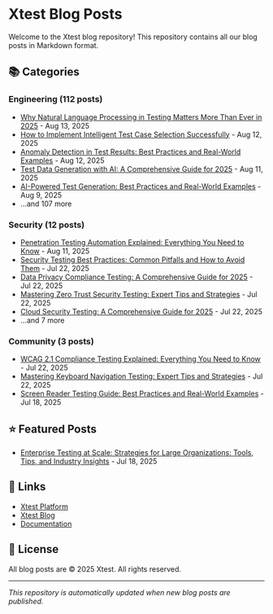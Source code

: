 # Xtest Blog Posts

Welcome to the Xtest blog repository! This repository contains all our blog posts in Markdown format.

## 📚 Categories

### Engineering (112 posts)

- [Why Natural Language Processing in Testing Matters More Than Ever in 2025](posts/2025/2025-08-13-why-natural-language-processing-in-testing-matters-more-than-ever-in-2025.md) - Aug 13, 2025
- [How to Implement Intelligent Test Case Selection Successfully](posts/2025/2025-08-12-how-to-implement-intelligent-test-case-selection-successfully.md) - Aug 12, 2025
- [Anomaly Detection in Test Results: Best Practices and Real-World Examples](posts/2025/2025-08-12-anomaly-detection-in-test-results-best-practices-and-real-world-examples.md) - Aug 12, 2025
- [Test Data Generation with AI: A Comprehensive Guide for 2025](posts/2025/2025-08-11-test-data-generation-with-ai-a-comprehensive-guide-for-2025.md) - Aug 11, 2025
- [AI-Powered Test Generation: Best Practices and Real-World Examples](posts/2025/2025-08-09-ai-powered-test-generation-best-practices-and-real-world-examples.md) - Aug 9, 2025
- ...and 107 more

### Security (12 posts)

- [Penetration Testing Automation Explained: Everything You Need to Know](posts/2025/2025-08-11-penetration-testing-automation-explained-everything-you-need-to-know.md) - Aug 11, 2025
- [Security Testing Best Practices: Common Pitfalls and How to Avoid Them](posts/2025/2025-07-22-security-testing-best-practices-common-pitfalls-and-how-to-avoid-them.md) - Jul 22, 2025
- [Data Privacy Compliance Testing: A Comprehensive Guide for 2025](posts/2025/2025-07-22-data-privacy-compliance-testing-a-comprehensive-guide-for-2025.md) - Jul 22, 2025
- [Mastering Zero Trust Security Testing: Expert Tips and Strategies](posts/2025/2025-07-22-mastering-zero-trust-security-testing-expert-tips-and-strategies.md) - Jul 22, 2025
- [Cloud Security Testing: A Comprehensive Guide for 2025](posts/2025/2025-07-22-cloud-security-testing-a-comprehensive-guide-for-2025.md) - Jul 22, 2025
- ...and 7 more

### Community (3 posts)

- [WCAG 2.1 Compliance Testing Explained: Everything You Need to Know](posts/2025/2025-07-22-wcag-21-compliance-testing-explained-everything-you-need-to-know.md) - Jul 22, 2025
- [Mastering Keyboard Navigation Testing: Expert Tips and Strategies](posts/2025/2025-07-22-mastering-keyboard-navigation-testing-expert-tips-and-strategies.md) - Jul 22, 2025
- [Screen Reader Testing Guide: Best Practices and Real-World Examples](posts/2025/2025-07-18-screen-reader-testing-guide-best-practices-and-real-world-examples.md) - Jul 18, 2025

## ⭐ Featured Posts

- [Enterprise Testing at Scale: Strategies for Large Organizations: Tools, Tips, and Industry Insights](posts/2025/2025-07-18-enterprise-testing-at-scale-strategies-for-large-organizations-tools-tips-and-industry-insights.md) - Jul 18, 2025

## 🔗 Links

- [Xtest Platform](https://xtest.io)
- [Xtest Blog](https://xtest.io/blog)
- [Documentation](https://xtest.io/docs)

## 📝 License

All blog posts are © 2025 Xtest. All rights reserved.

---

*This repository is automatically updated when new blog posts are published.*

